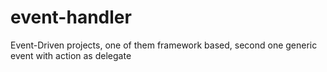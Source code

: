# event-handler
Event-Driven projects, one of them framework based, second one generic event with action as delegate
